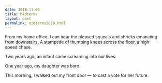 ```yaml
---
date: 2018-11-06
title: Midterms
layout: post
permalink: midterms2018.html
---
```


From my home office, I can hear the pleased squeals and shrieks emanating from downstairs. A stampede of thumping knees across the floor, a high speed chase.

Two years ago, an infant came screaming into our lives.

One year ago, my daughter was born.

This morning, I walked out my front door — to cast a vote for her future.
